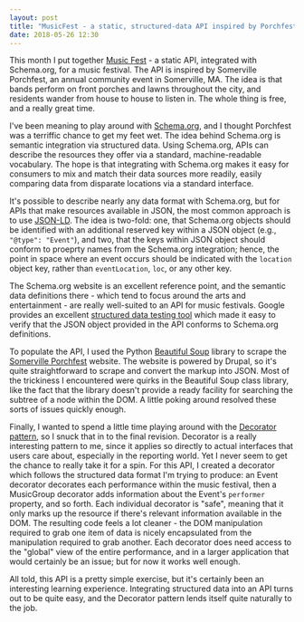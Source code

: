 ```yaml
---
layout: post
title: "MusicFest - a static, structured-data API inspired by Porchfest"
date: 2018-05-26 12:30
---
```


This month I put together [Music Fest](https://github.com/shaisachs/musicfest) - a static API, integrated with Schema.org, for a music festival. The API is inspired by Somerville Porchfest, an annual community event in Somerville, MA. The idea is that bands perform on front porches and lawns throughout the city, and residents wander from house to house to listen in. The whole thing is free, and a really great time.

I've been meaning to play around with [Schema.org](http://schema.org/), and I thought Porchfest was a terriffic chance to get my feet wet. The idea behind Schema.org is semantic integration via structured data. Using Schema.org, APIs can describe the resources they offer via a standard, machine-readable vocabulary. The hope is that integrating with Schema.org makes it easy for consumers to mix and match their data sources more readily, easily comparing data from disparate locations via a standard interface.

It's possible to describe nearly any data format with Schema.org, but for APIs that make resources available in JSON, the most common approach is to use [JSON-LD](https://json-ld.org/). The idea is two-fold: one, that Schema.org objects should be identified with an additional reserved key within a JSON object (e.g., `"@type": "Event"`), and two, that the keys within JSON object should conform to proeprty names from the Schema.org integration; hence, the point in space where an event occurs should be indicated with the `location` object key, rather than `eventLocation`, `loc`, or any other key.

The Schema.org website is an excellent reference point, and the semantic data definitions there - which tend to focus around the arts and entertainment - are really well-suited to an API for music festivals. Google provides an excellent [structured data testing tool](https://search.google.com/structured-data/testing-tool) which made it easy to verify that the JSON object provided in the API conforms to Schema.org definitions.

To populate the API, I used the Python [Beautiful Soup](https://www.crummy.com/software/BeautifulSoup/) library to scrape the [Somerville Porchfest](https://www.somervilleartscouncil.org/porchfest/map/2018) website. The website is powered by Drupal, so it's quite straightforward to scrape and convert the markup into JSON. Most of the trickiness I encountered were quirks in the Beautiful Soup class library, like the fact that the library doesn't provide a ready facility for searching the subtree of a node within the DOM. A little poking around resolved these sorts of issues quickly enough.

Finally, I wanted to spend a little time playing around with the [Decorator pattern](https://sourcemaking.com/design_patterns/decorator), so I snuck that in to the final revision. Decorator is a really interesting pattern to me, since it applies so directly to actual interfaces that users care about, especially in the reporting world. Yet I never seem to get the chance to really take it for a spin. For this API, I created a decorator which follows the structured data format I'm trying to produce: an Event decorator decorates each performance within the music festival, then a MusicGroup decorator adds information about the Event's `performer` property, and so forth. Each individual decorator is "safe", meaning that it only marks up the resource if there's relevant information available in the DOM. The resulting code feels a lot cleaner - the DOM manipulation required to grab one item of data is nicely encapsulated from the manipulation required to grab another. Each decorator does need access to the "global" view of the entire performance, and in a larger application that would certainly be an issue; but for now it works well enough.

All told, this API is a pretty simple exercise, but it's certainly been an interesting learning experience. Integrating structured data into an API turns out to be quite easy, and the Decorator pattern lends itself quite naturally to the job.